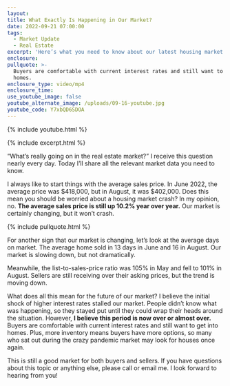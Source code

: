 ```yaml
---
layout:
title: What Exactly Is Happening in Our Market?
date: 2022-09-21 07:00:00
tags:
  - Market Update
  - Real Estate
excerpt: 'Here’s what you need to know about our latest housing market numbers. '
enclosure:
pullquote: >-
  Buyers are comfortable with current interest rates and still want to get into
  homes.
enclosure_type: video/mp4
enclosure_time:
use_youtube_image: false
youtube_alternate_image: /uploads/09-16-youtube.jpg
youtube_code: Y7xbQD6SDOA
---
```

{% include youtube.html %}

{% include excerpt.html %}

“What’s really going on in the real estate market?” I receive this question nearly every day. Today I’ll share all the relevant market data you need to know.

I always like to start things with the average sales price. In June 2022, the average price was $418,000, but in August, it was $402,000. Does this mean you should be worried about a housing market crash? In my opinion, no. **The average sales price is still up 10.2% year over year.** Our market is certainly changing, but it won’t crash.

{% include pullquote.html %}

For another sign that our market is changing, let’s look at the average days on market. The average home sold in 13 days in June and 16 in August. Our market is slowing down, but not dramatically.&nbsp;

Meanwhile, the list-to-sales-price ratio was 105% in May and fell to 101% in August. Sellers are still receiving over their asking prices, but the trend is moving down.&nbsp;

What does all this mean for the future of our market? I believe the initial shock of higher interest rates stalled our market. People didn’t know what was happening, so they stayed put until they could wrap their heads around the situation. However, **I believe this period is now over or almost over.** Buyers are comfortable with current interest rates and still want to get into homes. Plus, more inventory means buyers have more options, so many who sat out during the crazy pandemic market may look for houses once again.&nbsp;

This is still a good market for both buyers and sellers. If you have questions about this topic or anything else, please call or email me. I look forward to hearing from you\!